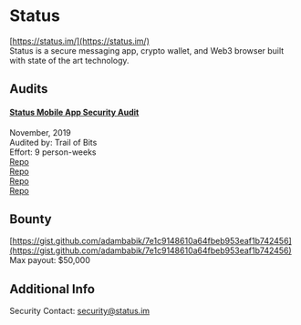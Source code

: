 # Status

[https://status.im/](https://status.im/)<br>
Status is a secure messaging app, crypto wallet, and Web3 browser built with state of the art technology.


## Audits


#### [Status Mobile App Security Audit](https://our.status.im/status-mobile-app-security-audit-complete-ahead-of-v1-launch/)

November, 2019<br>
Audited by: Trail of Bits<br>Effort: 9 person-weeks<br>
[Repo](https://github.com/status-im/status-protocol-go)
<br>
[Repo](https://github.com/status-im/status-go)
<br>
[Repo](https://github.com/status-im/whisper)
<br>
[Repo](https://github.com/status-im/status-react)




## Bounty

[https://gist.github.com/adambabik/7e1c9148610a64fbeb953eaf1b742456](https://gist.github.com/adambabik/7e1c9148610a64fbeb953eaf1b742456)<br>
Max payout: $50,000


## Additional Info
Security Contact: security@status.im